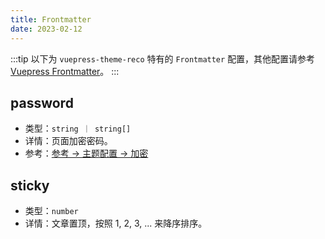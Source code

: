 ```yaml
---
title: Frontmatter
date: 2023-02-12
---
```


:::tip
以下为 `vuepress-theme-reco` 特有的 `Frontmatter` 配置，其他配置请参考 [Vuepress Frontmatter](https://v2.vuepress.vuejs.org/zh/reference/frontmatter.html)。
:::

## password

- 类型：`string ｜ string[]`
- 详情：页面加密密码。
- 参考：[参考 -> 主题配置 -> 加密](/docs/theme/password.html)

## sticky

- 类型：`number`
- 详情：文章置顶，按照 1, 2, 3, ... 来降序排序。
